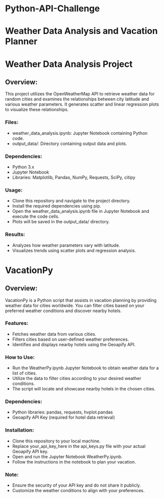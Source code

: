 # Python-API-Challenge

# Weather Data Analysis and Vacation Planner

# Weather Data Analysis Project

## Overview:
This project utilizes the OpenWeatherMap API to retrieve weather data for random cities and examines the relationships between city latitude and various weather parameters. It generates scatter and linear regression plots to visualize these relationships.

### Files:
 - weather_data_analysis.ipynb: Jupyter Notebook containing Python code.
 - output_data/: Directory containing output data and plots.

### Dependencies:
 - Python 3.x
 - Jupyter Notebook
 - Libraries: Matplotlib, Pandas, NumPy, Requests, SciPy, citipy

### Usage:
 - Clone this repository and navigate to the project directory.
 - Install the required dependencies using pip.
 - Open the weather_data_analysis.ipynb file in Jupyter Notebook and execute the code cells.
 - Plots will be saved in the output_data/ directory.

### Results:
 - Analyzes how weather parameters vary with latitude.
 - Visualizes trends using scatter plots and regression analysis.

# VacationPy

## Overview:
VacationPy is a Python script that assists in vacation planning by providing weather data for cities worldwide. You can filter cities based on your preferred weather conditions and discover nearby hotels.

### Features:
 - Fetches weather data from various cities.
 - Filters cities based on user-defined weather preferences.
 - Identifies and displays nearby hotels using the Geoapify API.

### How to Use:
 - Run the WeatherPy.ipynb Jupyter Notebook to obtain weather data for a list of cities.
 - Utilize the data to filter cities according to your desired weather conditions.
 - The script will locate and showcase nearby hotels in the chosen cities.

### Dependencies:
 - Python libraries: pandas, requests, hvplot.pandas
 - Geoapify API Key (required for hotel data retrieval)

### Installation:
 - Clone this repository to your local machine.
 - Replace your_api_key_here in the api_keys.py file with your actual Geoapify API key.
 - Open and run the Jupyter Notebook WeatherPy.ipynb.
 - Follow the instructions in the notebook to plan your vacation.

### Note:
 - Ensure the security of your API key and do not share it publicly.
 - Customize the weather conditions to align with your preferences.
